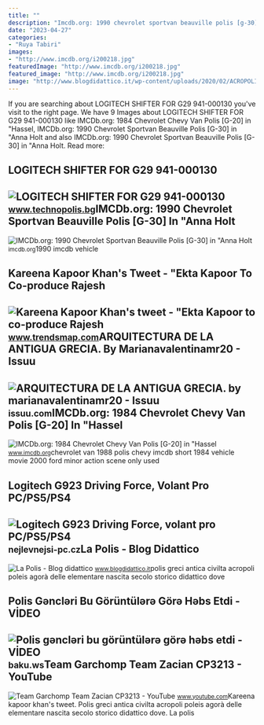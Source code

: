 ```yaml
---
title: ""
description: "Imcdb.org: 1990 chevrolet sportvan beauville polis [g-30] in &quot;anna holt"
date: "2023-04-27"
categories:
- "Ruya Tabiri"
images:
- "http://www.imcdb.org/i200218.jpg"
featuredImage: "http://www.imcdb.org/i200218.jpg"
featured_image: "http://www.imcdb.org/i200218.jpg"
image: "http://www.blogdidattico.it/wp-content/uploads/2020/02/ACROPOLI.jpg"
---
```


If you are searching about LOGITECH SHIFTER FOR G29 941-000130 you've visit to the right page. We have 9 Images about LOGITECH SHIFTER FOR G29 941-000130 like IMCDb.org: 1984 Chevrolet Chevy Van Polis \[G-20\] in "Hassel, IMCDb.org: 1990 Chevrolet Sportvan Beauville Polis \[G-30\] in "Anna Holt and also IMCDb.org: 1990 Chevrolet Sportvan Beauville Polis \[G-30\] in "Anna Holt. Read more:

LOGITECH SHIFTER FOR G29 941-000130
-----------------------------------

 ![LOGITECH SHIFTER FOR G29 941-000130](https://www.technopolis.bg/medias/sys_master/h56/hee/17480425865246.jpg) <small>www.technopolis.bg</small>IMCDb.org: 1990 Chevrolet Sportvan Beauville Polis \[G-30\] In "Anna Holt
-------------------------------------------------------------------------

 ![IMCDb.org: 1990 Chevrolet Sportvan Beauville Polis [G-30] in "Anna Holt](http://pics.imcdb.org/1987/piket5.jpg) <small>imcdb.org</small>1990 imcdb vehicle

Kareena Kapoor Khan's Tweet - "Ekta Kapoor To Co-produce Rajesh
---------------------------------------------------------------

 ![Kareena Kapoor Khan's tweet - "Ekta Kapoor to co-produce Rajesh](https://pbs.twimg.com/media/Fcyada8X0AANSFu.jpg) <small>www.trendsmap.com</small>ARQUITECTURA DE LA ANTIGUA GRECIA. By Marianavalentinamr20 - Issuu
------------------------------------------------------------------

 ![ARQUITECTURA DE LA ANTIGUA GRECIA. by marianavalentinamr20 - Issuu](https://image.isu.pub/190616044833-bdd00a1b2f3723328970140be45ea269/jpg/page_1.jpg) <small>issuu.com</small>IMCDb.org: 1984 Chevrolet Chevy Van Polis \[G-20\] In "Hassel
-------------------------------------------------------------

 ![IMCDb.org: 1984 Chevrolet Chevy Van Polis [G-20] in "Hassel](http://www.imcdb.org/i200218.jpg) <small>www.imcdb.org</small>chevrolet van 1988 polis chevy imcdb short 1984 vehicle movie 2000 ford minor action scene only used

Logitech G923 Driving Force, Volant Pro PC/PS5/PS4
--------------------------------------------------

 ![Logitech G923 Driving Force, volant pro PC/PS5/PS4](https://nejlevnejsi-pc.cz/2975-large_default/logitech-g923-driving-force-volant-pro-pcps5ps4.jpg) <small>nejlevnejsi-pc.cz</small>La Polis - Blog Didattico
-------------------------

 ![La Polis - Blog didattico](http://www.blogdidattico.it/wp-content/uploads/2020/02/ACROPOLI.jpg) <small>www.blogdidattico.it</small>polis greci antica civilta acropoli poleis agorà delle elementare nascita secolo storico didattico dove

Polis Gəncləri Bu Görüntülərə Görə Həbs Etdi - VİDEO
----------------------------------------------------

 ![Polis gəncləri bu görüntülərə görə həbs etdi - VİDEO](https://baku.ws/uploads/posts/2020-02/1580727635_0f425c10-6a69-4841-ab49-675f71c3e4cf.jpg) <small>baku.ws</small>Team Garchomp Team Zacian CP3213 - YouTube
------------------------------------------

 ![Team Garchomp Team Zacian CP3213 - YouTube](https://i.ytimg.com/vi/HYLCwcE-Dgc/maxres2.jpg?sqp=-oaymwEoCIAKENAF8quKqQMcGADwAQH4AYwCgALgA4oCDAgAEAEYRSBHKGUwDw==&rs=AOn4CLC_ulBvmvqa2cf2uT56Qfk3FCYaDA) <small>www.youtube.com</small>Kareena kapoor khan's tweet. Polis greci antica civilta acropoli poleis agorà delle elementare nascita secolo storico didattico dove. La polis
